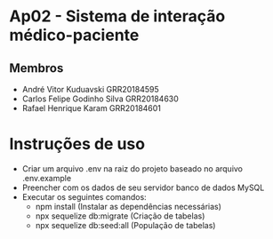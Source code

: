 # Ap02 - Sistema de interação médico-paciente
## Membros
  - André Vitor Kuduavski GRR20184595
  - Carlos Felipe Godinho Silva GRR20184630
  - Rafael Henrique Karam GRR20184601

# Instruções de uso
  - Criar um arquivo .env na raiz do projeto baseado no arquivo .env.example
  - Preencher com os dados de seu servidor banco de dados MySQL
  - Executar os seguintes comandos:
    * npm install (Instalar as dependências necessárias)
    * npx sequelize db:migrate (Criação de tabelas)
    * npx sequelize db:seed:all (População de tabelas)
